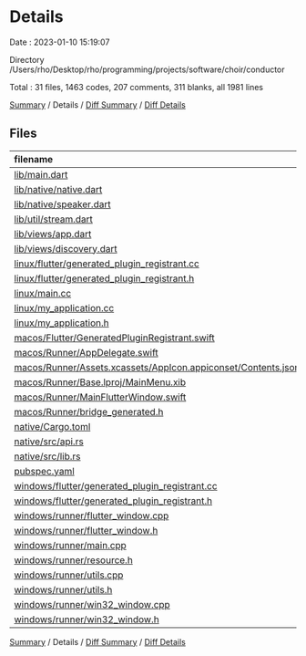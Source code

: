 # Details

Date : 2023-01-10 15:19:07

Directory /Users/rho/Desktop/rho/programming/projects/software/choir/conductor

Total : 31 files,  1463 codes, 207 comments, 311 blanks, all 1981 lines

[Summary](results.md) / Details / [Diff Summary](diff.md) / [Diff Details](diff-details.md)

## Files
| filename | language | code | comment | blank | total |
| :--- | :--- | ---: | ---: | ---: | ---: |
| [lib/main.dart](/lib/main.dart) | Dart | 9 | 2 | 3 | 14 |
| [lib/native/native.dart](/lib/native/native.dart) | Dart | 8 | 0 | 4 | 12 |
| [lib/native/speaker.dart](/lib/native/speaker.dart) | Dart | 26 | 2 | 9 | 37 |
| [lib/util/stream.dart](/lib/util/stream.dart) | Dart | 27 | 0 | 7 | 34 |
| [lib/views/app.dart](/lib/views/app.dart) | Dart | 18 | 0 | 3 | 21 |
| [lib/views/discovery.dart](/lib/views/discovery.dart) | Dart | 284 | 16 | 39 | 339 |
| [linux/flutter/generated_plugin_registrant.cc](/linux/flutter/generated_plugin_registrant.cc) | C++ | 7 | 4 | 5 | 16 |
| [linux/flutter/generated_plugin_registrant.h](/linux/flutter/generated_plugin_registrant.h) | C++ | 5 | 5 | 6 | 16 |
| [linux/main.cc](/linux/main.cc) | C++ | 5 | 0 | 2 | 7 |
| [linux/my_application.cc](/linux/my_application.cc) | C++ | 74 | 11 | 20 | 105 |
| [linux/my_application.h](/linux/my_application.h) | C++ | 7 | 7 | 5 | 19 |
| [macos/Flutter/GeneratedPluginRegistrant.swift](/macos/Flutter/GeneratedPluginRegistrant.swift) | Swift | 6 | 3 | 4 | 13 |
| [macos/Runner/AppDelegate.swift](/macos/Runner/AppDelegate.swift) | Swift | 9 | 0 | 2 | 11 |
| [macos/Runner/Assets.xcassets/AppIcon.appiconset/Contents.json](/macos/Runner/Assets.xcassets/AppIcon.appiconset/Contents.json) | JSON | 68 | 0 | 1 | 69 |
| [macos/Runner/Base.lproj/MainMenu.xib](/macos/Runner/Base.lproj/MainMenu.xib) | XML | 343 | 0 | 1 | 344 |
| [macos/Runner/MainFlutterWindow.swift](/macos/Runner/MainFlutterWindow.swift) | Swift | 12 | 0 | 4 | 16 |
| [macos/Runner/bridge_generated.h](/macos/Runner/bridge_generated.h) | C++ | 46 | 0 | 21 | 67 |
| [native/Cargo.toml](/native/Cargo.toml) | TOML | 17 | 4 | 7 | 28 |
| [native/src/api.rs](/native/src/api.rs) | Rust | 57 | 15 | 20 | 92 |
| [native/src/lib.rs](/native/src/lib.rs) | Rust | 2 | 0 | 1 | 3 |
| [pubspec.yaml](/pubspec.yaml) | YAML | 26 | 58 | 16 | 100 |
| [windows/flutter/generated_plugin_registrant.cc](/windows/flutter/generated_plugin_registrant.cc) | C++ | 6 | 4 | 5 | 15 |
| [windows/flutter/generated_plugin_registrant.h](/windows/flutter/generated_plugin_registrant.h) | C++ | 5 | 5 | 6 | 16 |
| [windows/runner/flutter_window.cpp](/windows/runner/flutter_window.cpp) | C++ | 45 | 4 | 13 | 62 |
| [windows/runner/flutter_window.h](/windows/runner/flutter_window.h) | C++ | 20 | 5 | 9 | 34 |
| [windows/runner/main.cpp](/windows/runner/main.cpp) | C++ | 30 | 4 | 10 | 44 |
| [windows/runner/resource.h](/windows/runner/resource.h) | C++ | 9 | 6 | 2 | 17 |
| [windows/runner/utils.cpp](/windows/runner/utils.cpp) | C++ | 53 | 2 | 10 | 65 |
| [windows/runner/utils.h](/windows/runner/utils.h) | C++ | 8 | 6 | 6 | 20 |
| [windows/runner/win32_window.cpp](/windows/runner/win32_window.cpp) | C++ | 183 | 15 | 48 | 246 |
| [windows/runner/win32_window.h](/windows/runner/win32_window.h) | C++ | 48 | 29 | 22 | 99 |

[Summary](results.md) / Details / [Diff Summary](diff.md) / [Diff Details](diff-details.md)